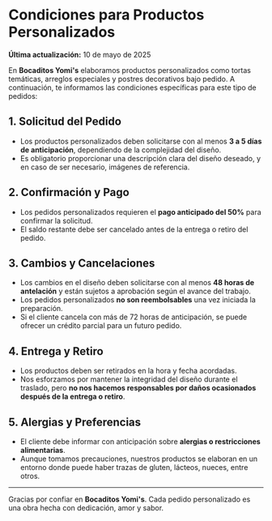 # Condiciones para Productos Personalizados

**Última actualización:** 10 de mayo de 2025

En **Bocaditos Yomi's** elaboramos productos personalizados como tortas temáticas, arreglos especiales y postres decorativos bajo pedido. A continuación, te informamos las condiciones específicas para este tipo de pedidos:

## 1. Solicitud del Pedido

- Los productos personalizados deben solicitarse con al menos **3 a 5 días de anticipación**, dependiendo de la complejidad del diseño.
- Es obligatorio proporcionar una descripción clara del diseño deseado, y en caso de ser necesario, imágenes de referencia.

## 2. Confirmación y Pago

- Los pedidos personalizados requieren el **pago anticipado del 50%** para confirmar la solicitud.
- El saldo restante debe ser cancelado antes de la entrega o retiro del pedido.

## 3. Cambios y Cancelaciones

- Los cambios en el diseño deben solicitarse con al menos **48 horas de antelación** y están sujetos a aprobación según el avance del trabajo.
- Los pedidos personalizados **no son reembolsables** una vez iniciada la preparación.
- Si el cliente cancela con más de 72 horas de anticipación, se puede ofrecer un crédito parcial para un futuro pedido.

## 4. Entrega y Retiro

- Los productos deben ser retirados en la hora y fecha acordadas.
- Nos esforzamos por mantener la integridad del diseño durante el traslado, pero **no nos hacemos responsables por daños ocasionados después de la entrega o retiro**.

## 5. Alergias y Preferencias

- El cliente debe informar con anticipación sobre **alergias o restricciones alimentarias**.
- Aunque tomamos precauciones, nuestros productos se elaboran en un entorno donde puede haber trazas de gluten, lácteos, nueces, entre otros.

---

Gracias por confiar en **Bocaditos Yomi's**. Cada pedido personalizado es una obra hecha con dedicación, amor y sabor.
